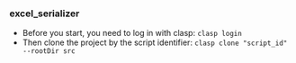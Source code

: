 ### excel_serializer

- Before you start, you need to log in with clasp: `clasp login`
- Then clone the project by the script identifier: `clasp clone "script_id" --rootDir src`
